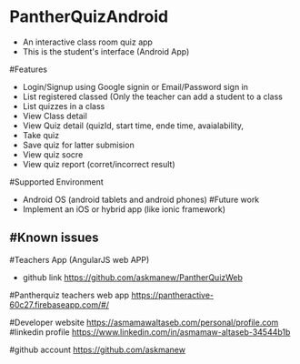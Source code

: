 # PantherQuizAndroid
- An interactive class room quiz app
- This is the student's interface (Android App)

#Features
- Login/Signup using Google signin or Email/Password sign in
- List registered classed (Only the teacher can add a student to a class
- List quizzes in a class
- View Class detail
- View Quiz detail (quizId, start time, ende time, avaialability, 
- Take quiz
- Save quiz for latter submision
- View quiz socre
- View quiz report (corret/incorrect result)

#Supported Environment
- Android OS (android tablets and android phones)
#Future work
- Implement an iOS or hybrid app (like ionic framework) 

#Known issues
- 

#Teachers App (AngularJS web APP)
- github link
https://github.com/askmanew/PantherQuizWeb

#Pantherquiz teachers web app
https://pantheractive-60c27.firebaseapp.com/#/

#Developer website
https://asmamawaltaseb.com/personal/profile.com
#linkedin profile
https://www.linkedin.com/in/asmamaw-altaseb-34544b1b

#github account
 https://github.com/askmanew
